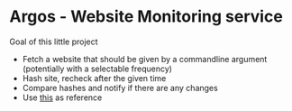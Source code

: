 # Argos - Website Monitoring service

Goal of this little project
- Fetch a website that should be given by a commandline argument (potentially with a selectable frequency)
- Hash site, recheck after the given time
- Compare hashes and notify if there are any changes
- Use [this](https://www.geeksforgeeks.org/python-script-to-monitor-website-changes/) as reference